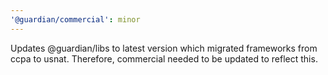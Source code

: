 ```yaml
---
'@guardian/commercial': minor
---
```


Updates @guardian/libs to latest version which migrated frameworks from ccpa to usnat. Therefore, commercial needed to be updated to reflect this.

